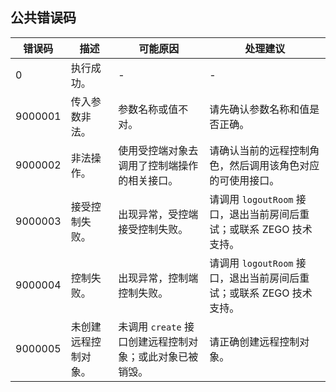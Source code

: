 ## 公共错误码

| 错误码 | 描述 | 可能原因 | 处理建议 | 
|--|--|--|--|
| 0 | 执行成功。 | - | - | - |
| 9000001 | 传入参数非法。| 参数名称或值不对。 | 请先确认参数名称和值是否正确。 |
| 9000002 | 非法操作。| 使用受控端对象去调用了控制端操作的相关接口。 | 请确认当前的远程控制角色，然后调用该角色对应的可使用接口。 |
| 9000003 | 接受控制失败。| 出现异常，受控端接受控制失败。 | 请调用 `logoutRoom` 接口，退出当前房间后重试；或联系 ZEGO 技术支持。 |
| 9000004 | 控制失败。| 出现异常，控制端控制失败。 | 请调用 `logoutRoom` 接口，退出当前房间后重试；或联系 ZEGO 技术支持。 |
| 9000005 | 未创建远程控制对象。| 未调用 `create` 接口创建远程控制对象；或此对象已被销毁。 | 请正确创建远程控制对象。 |

